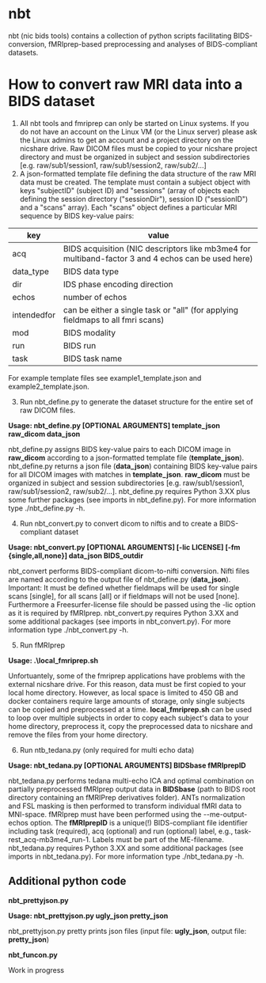 # nbt

nbt (nic bids tools) contains a collection of python scripts facilitating BIDS-conversion, fMRIprep-based preprocessing and analyses of BIDS-compliant datasets.

# How to convert raw MRI data into a BIDS dataset  

1. All nbt tools and fmriprep can only be started on Linux systems. If you do not have an account on the Linux VM (or the Linux server) please ask the Linux admins to get an account and a project directory on the nicshare drive. Raw DICOM files must be copied to your nicshare project directory and must be organized in subject and session subdirectories [e.g. raw/sub1/session1, raw/sub1/session2, raw/sub2/...]
2. A json-formatted template file defining the data structure of the raw MRI data must be created. The template must contain a subject object with keys "subjectID" (subject ID) and "sessions" (array of objects each defining the session directory ("sessionDir"), session ID ("sessionID") and a "scans" array). Each "scans" object defines a particular MRI sequence by BIDS key-value pairs:

|key|value|
|---|-----|
|acq|BIDS acquisition (NIC descriptors like mb3me4 for multiband-factor 3 and 4 echos can be used here)|
|data_type|BIDS data type|
|dir|IDS phase encoding direction|
|echos|number of echos|
|intendedfor|can be either a single task or "all" (for applying fieldmaps to all fmri scans)|
|mod|BIDS modality|
|run|BIDS run|
|task|BIDS task name|

For example template files see example1_template.json and example2_template.json.

3. Run nbt_define.py to generate the dataset structure for the entire set of raw DICOM files.

**Usage: nbt_define.py [OPTIONAL ARGUMENTS] template_json  raw_dicom data_json**

nbt_define.py assigns BIDS key-value pairs to each DICOM image in **raw_dicom** according to a json-formatted template file (**template_json**). nbt_define.py returns a json file (**data_json**) containing BIDS key-value pairs for all DICOM images with matches in **template_json**. **raw_dicom** must be organized in subject and session subdirectories [e.g. raw/sub1/session1, raw/sub1/session2, raw/sub2/...]. nbt_define.py requires Python 3.XX plus some further packages (see imports in nbt_define.py). For more information type ./nbt_define.py -h.

4. Run nbt_convert.py to convert dicom to niftis and to create a BIDS-compliant dataset  

**Usage: nbt_convert.py [OPTIONAL ARGUMENTS] [-lic LICENSE] [-fm {single,all,none}] data_json BIDS_outdir**

nbt_convert performs BIDS-compliant dicom-to-nifti conversion. Nifti files are named according to the output file of nbt_define.py (**data_json**). Important: It must be defined whether fieldmaps will be used for single scans [single], for all scans [all] or if fieldmaps will not be used [none]. Furthermore a Freesurfer-license file should be passed using the -lic option as it is required by fMRIprep. nbt_convert.py requires Python 3.XX and some additional packages (see imports in nbt_convert.py). For more information type ./nbt_convert.py -h.

5. Run fMRIprep

**Usage: .\local_fmriprep.sh**

Unfortuantely, some of the fmriprep applications have problems with the external nicshare drive. For this reason, data must be first copied to your local home directory. However, as local space is limited to 450 GB and docker containers require large amounts of storage, only single subjects can be copied and preprocessed at a time. **local_fmriprep.sh** can be used to loop over multiple subjects in order to copy each subject's data to your home directory, preprocess it, copy the preprocessed data to nicshare and remove the files from your home directory. 

6. Run ntb_tedana.py (only required for multi echo data)

**Usage: nbt_tedana.py [OPTIONAL ARGUMENTS] BIDSbase fMRIprepID**

nbt_tedana.py performs tedana multi-echo ICA and optimal combination on partially preprocessed fMRIprep output data in **BIDSbase** (path to BIDS root directory containing an fMRIPrep derivatives folder). ANTs normalization and FSL masking is then performed to transform individual fMRI data to MNI-space. fMRIprep must have been performed using the --me-output-echos option. The **fMRIprepID** is a unique(!) BIDS-compliant file identifier including task (required), acq (optional) and run (optional) label, e.g., task-rest_acq-mb3me4_run-1. Labels must be part of the ME-filename. nbt_tedana.py requires Python 3.XX and some additional packages (see imports in nbt_tedana.py). For more information type ./nbt_tedana.py -h.

## Additional python code

**nbt_prettyjson.py**

**Usage: nbt_prettyjson.py ugly_json pretty_json**

nbt_prettyjson.py pretty prints json files (input file: **ugly_json**, output file: **pretty_json**)

**nbt_funcon.py**

Work in progress
